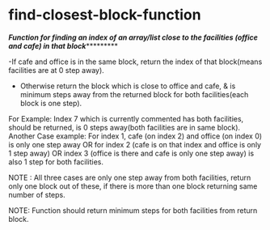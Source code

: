 # find-closest-block-function

*************Function for finding an index of an array/list close to the facilities (office and cafe) in that block**********************
  
-If cafe and office is in the same block, return the index of that block(means facilities are at 0 step away).

- Otherwise return the block which is close to office and cafe, & is minimum steps away from the returned block for both facilities(each block is one step).

For Example: Index 7 which is currently commented has both facilities, should be returned, is 0 steps away(both facilities are in same block).
Another Case example: For index 1, cafe (on index 2) and office (on index 0) is only one step away OR for index 2 (cafe is on that index and office is only 1 step away)
OR index 3 (office is there and cafe is only one step away) is also 1 step for both facilities. 

NOTE : All three cases are only one step away from both facilities, return only one block out of these, if there is more than one block returning same number of steps.

NOTE: Function should return minimum steps for both facilities from return block.
